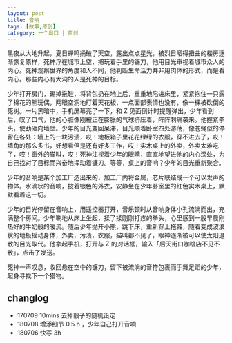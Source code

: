 ```yaml
---
layout: post
title: 音响
tags: [故事,原创]
category: 一个出口 | 原创
---
```


黑夜从大地升起，夏日蝉鸣捅破了天空，露出点点星光，被烈日晒得扭曲的楼房逐渐恢复原样，死神浮在城市上空，把玩着手里的镰刀，他用目光审视着城市众人的内心。死神观察世界的角度和人不同，他判断生命活力并非用肉体的形式，而是看内心。那些内心有大洞的人是死神的目标。

少年打开房门，踢掉拖鞋，将背包扔在地上后，重重地陷进床里，紧紧抱住一只露了棉花的熊玩偶，两眼空洞地盯着天花板，一点面部表情也没有，像一棵被砍倒的死树。一片黑暗中，手机屏幕亮了一下，和 Z 见面倒计时提醒弹出，少年看到后，叹了口气，他的心脏像刚被正在膨胀的气球挤压着，阵阵刺痛袭来。他握紧拳头，使劲砸向墙壁。少年的目光变回呆滞，目光顺着卧室四处游荡，像苍蝇似的停留在各处：墙上的一块污渍，哎！地板箱子里花花绿绿的衣服，穿不进去了，哎！墙角的那么多书，好想看但是还有好多工作，哎！实木桌上的外卖，外卖太难吃了，哎！窗外的猫叫，哎！死神注视着少年的眼睛，直直地望进他的内心深处，为自己找对了目标而兴奋地挥动着镰刀。等等，桌上的音响？少年的目光重新聚合。

少年的音响是某个加工厂造出来的，加工厂内将金属，芯片联结成一个可以发声的物体。水滴状的音响，披着银色的外衣，安静坐在少年卧室里的红色实木桌上，默默看着这一切。

少年的目光停留在音响上，用遥控器打开，音乐顿时从音响身体小孔流淌而出，充满整个房间。少年唰地从床上坐起，揉了揉刚刚打疼的拳头，心里感到一股早晨刚热好的牛奶般的暖流。随后少年抛开小熊，跳下床，重新穿上拖鞋，随着变成波浪状的地板摇动身体，外卖，污渍，衣服，猫叫都不见了，眼神逐渐被可以使太阳退散的目光取代。他拿起手机，打开与 Z 的对话框，输入「后天街口咖啡店不见不散」，点击了发送。

死神一声叹息，收回悬在空中的镰刀，留下被流淌的音符包裹而手舞足蹈的少年，起身寻找下一个猎物。


## changlog
- 170709 10mins 去掉骰子的随机设定
- 180708 增添细节 0.5 h ，少年自己打开音响
- 180706 快写 3h
